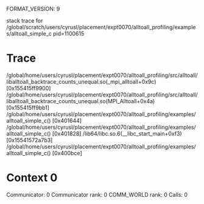 FORMAT_VERSION: 9

stack trace for /global/scratch/users/cyrusl/placement/expt0070/alltoall_profiling/examples/alltoall_simple_c pid=1100615

# Trace

/global/home/users/cyrusl/placement/expt0070/alltoall_profiling/src/alltoall/liballtoall_backtrace_counts_unequal.so(_mpi_alltoall+0x9c) [0x155415ff9900]
/global/home/users/cyrusl/placement/expt0070/alltoall_profiling/src/alltoall/liballtoall_backtrace_counts_unequal.so(MPI_Alltoall+0x4a) [0x155415ff9bb1]
/global/home/users/cyrusl/placement/expt0070/alltoall_profiling/examples/alltoall_simple_c() [0x401644]
/global/home/users/cyrusl/placement/expt0070/alltoall_profiling/examples/alltoall_simple_c() [0x401828]
/lib64/libc.so.6(__libc_start_main+0xf3) [0x15541572a7b3]
/global/home/users/cyrusl/placement/expt0070/alltoall_profiling/examples/alltoall_simple_c() [0x400bce]

# Context 0

Communicator: 0
Communicator rank: 0
COMM_WORLD rank: 0
Calls: 0


